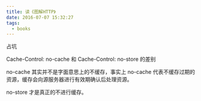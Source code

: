 ```yaml
---
title: 读《图解HTTP》
date: 2016-07-07 15:32:27
tags:
  - books
---
```


占坑

Cache-Control: no-cache 和 Cache-Control: no-store 的差别

no-cache 其实并不是字面意思上的不缓存，事实上 no-cache 代表不缓存过期的资源，缓存会向源服务器进行有效期确认后处理资源。

no-store 才是真正的不进行缓存。

<!-- more -->
